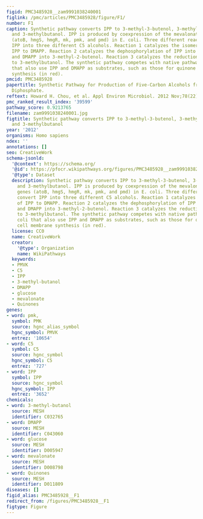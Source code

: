 ```yaml
---
figid: PMC3485928__zam9991038240001
figlink: /pmc/articles/PMC3485928/figure/F1/
number: F1
caption: Synthetic pathway converts IPP to 3-methyl-3-butenol, 3-methyl-2-butenol,
  and 3-methylbutanol. IPP is produced by coexpression of the mevalonate pathway genes
  (atoB, hmgS, hmgR, mk, pmk, and pmd) in E. coli. Three different reactions convert
  IPP into three different C5 alcohols. Reaction 1 catalyzes the isomerization of
  IPP to DMAPP. Reaction 2 catalyzes the dephosphorylation of IPP into 3-methyl-3-butenol
  and DMAPP into 3-methyl-2-butenol. Reaction 3 catalyzes the reduction of 3-methyl-2-butenol
  to 3-methylbutanol. The synthetic pathway competes with native pathways in E. coli
  that also use IPP and DMAPP as substrates, such as those for quinone and cell membrane
  synthesis (in red).
pmcid: PMC3485928
papertitle: Synthetic Pathway for Production of Five-Carbon Alcohols from Isopentenyl
  Diphosphate.
reftext: Howard H. Chou, et al. Appl Environ Microbiol. 2012 Nov;78(22):7849-7855.
pmc_ranked_result_index: '39599'
pathway_score: 0.9213765
filename: zam9991038240001.jpg
figtitle: Synthetic pathway converts IPP to 3-methyl-3-butenol, 3-methyl-2-butenol,
  and 3-methylbutanol
year: '2012'
organisms: Homo sapiens
ndex: ''
annotations: []
seo: CreativeWork
schema-jsonld:
  '@context': https://schema.org/
  '@id': https://pfocr.wikipathways.org/figures/PMC3485928__zam9991038240001.html
  '@type': Dataset
  description: Synthetic pathway converts IPP to 3-methyl-3-butenol, 3-methyl-2-butenol,
    and 3-methylbutanol. IPP is produced by coexpression of the mevalonate pathway
    genes (atoB, hmgS, hmgR, mk, pmk, and pmd) in E. coli. Three different reactions
    convert IPP into three different C5 alcohols. Reaction 1 catalyzes the isomerization
    of IPP to DMAPP. Reaction 2 catalyzes the dephosphorylation of IPP into 3-methyl-3-butenol
    and DMAPP into 3-methyl-2-butenol. Reaction 3 catalyzes the reduction of 3-methyl-2-butenol
    to 3-methylbutanol. The synthetic pathway competes with native pathways in E.
    coli that also use IPP and DMAPP as substrates, such as those for quinone and
    cell membrane synthesis (in red).
  license: CC0
  name: CreativeWork
  creator:
    '@type': Organization
    name: WikiPathways
  keywords:
  - PMVK
  - C5
  - IPP
  - 3-methyl-butanol
  - DMAPP
  - glucose
  - mevalonate
  - Quinones
genes:
- word: pmk,
  symbol: PMK
  source: hgnc_alias_symbol
  hgnc_symbol: PMVK
  entrez: '10654'
- word: C5
  symbol: C5
  source: hgnc_symbol
  hgnc_symbol: C5
  entrez: '727'
- word: IPP
  symbol: IPP
  source: hgnc_symbol
  hgnc_symbol: IPP
  entrez: '3652'
chemicals:
- word: 3-methyl-butanol
  source: MESH
  identifier: C032765
- word: DMAPP
  source: MESH
  identifier: C043060
- word: glucose
  source: MESH
  identifier: D005947
- word: mevalonate
  source: MESH
  identifier: D008798
- word: Quinones
  source: MESH
  identifier: D011809
diseases: []
figid_alias: PMC3485928__F1
redirect_from: /figures/PMC3485928__F1
figtype: Figure
---
```

